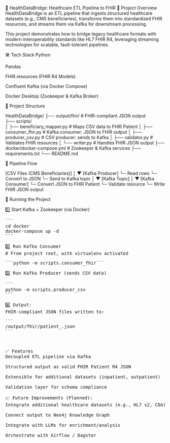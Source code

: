 🏥 HealthDataBridge: Healthcare ETL Pipeline to FHIR
📌 Project Overview
HealthDataBridge is an ETL pipeline that ingests structured healthcare datasets (e.g., CMS beneficiaries), transforms them into standardized FHIR resources, and streams them via Kafka for downstream processing.

This project demonstrates how to bridge legacy healthcare formats with modern interoperability standards like HL7 FHIR R4, leveraging streaming technologies for scalable, fault-tolerant pipelines.

🛠️ Tech Stack
Python

Pandas

FHIR.resources (FHIR R4 Models)

Confluent Kafka (via Docker Compose)

Docker Desktop (Zookeeper & Kafka Broker)

📂 Project Structure

HealthDataBridge/
├── output/fhir/           # FHIR-compliant JSON output<br>
├── scripts/<br>
│   ├── beneficiary_mapper.py    # Maps CSV data to FHIR Patient
│   ├── consumer_fhir.py         # Kafka consumer: JSON to FHIR output
│   ├── producer_csv.py          # CSV producer: sends to Kafka
│   ├── validator.py             # Validates FHIR resources
│   └── writer.py                # Handles FHIR JSON output
├── docker/docker-compose.yml    # Zookeeper & Kafka services
├── requirements.txt
└── README.md


🔄 Pipeline Flow

[CSV Files (CMS Beneficiaries)]
         │
         ▼
 [Kafka Producer] 
   └─ Read rows
   └─ Convert to JSON
   └─ Send to Kafka topic
         │
         ▼
    [Kafka Topic]
         │
         ▼
 [Kafka Consumer]
   └─ Convert JSON to FHIR Patient
   └─ Validate resource
   └─ Write FHIR JSON output


🚀 Running the Project

1️⃣ Start Kafka + Zookeeper (via Docker)
<pre>```
cd docker
docker-compose up -d
```<pre>
2️⃣ Run Kafka Consumer
# From project root, with virtualenv activated
<pre>```python -m scripts.consumer_fhir```<pre>
3️⃣ Run Kafka Producer (sends CSV data)
<pre>```
python -m scripts.producer_csv
```<pre>
4️⃣ Output:
FHIR-compliant JSON files written to:
<pre>```
/output/fhir/patient_<id>.json
```<pre>


✅ Features
Decoupled ETL pipeline via Kafka

Structured output as valid FHIR Patient R4 JSON

Extensible for additional datasets (inpatient, outpatient)

Validation layer for schema compliance

📈 Future Improvements (Planned):
Integrate additional healthcare datasets (e.g., HL7 v2, CDA)

Connect output to Neo4j Knowledge Graph

Integrate with LLMs for enrichment/analysis

Orchestrate with Airflow / Dagster
